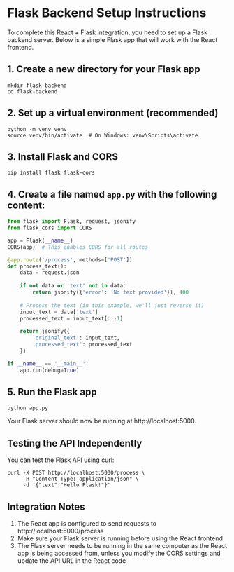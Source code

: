 
# Flask Backend Setup Instructions

To complete this React + Flask integration, you need to set up a Flask backend server.
Below is a simple Flask app that will work with the React frontend.

## 1. Create a new directory for your Flask app
```
mkdir flask-backend
cd flask-backend
```

## 2. Set up a virtual environment (recommended)
```
python -m venv venv
source venv/bin/activate  # On Windows: venv\Scripts\activate
```

## 3. Install Flask and CORS
```
pip install flask flask-cors
```

## 4. Create a file named `app.py` with the following content:
```python
from flask import Flask, request, jsonify
from flask_cors import CORS

app = Flask(__name__)
CORS(app)  # This enables CORS for all routes

@app.route('/process', methods=['POST'])
def process_text():
    data = request.json
    
    if not data or 'text' not in data:
        return jsonify({'error': 'No text provided'}), 400
    
    # Process the text (in this example, we'll just reverse it)
    input_text = data['text']
    processed_text = input_text[::-1]
    
    return jsonify({
        'original_text': input_text,
        'processed_text': processed_text
    })

if __name__ == '__main__':
    app.run(debug=True)
```

## 5. Run the Flask app
```
python app.py
```

Your Flask server should now be running at http://localhost:5000.

## Testing the API Independently

You can test the Flask API using curl:

```
curl -X POST http://localhost:5000/process \
     -H "Content-Type: application/json" \
     -d '{"text":"Hello Flask!"}'
```

## Integration Notes

1. The React app is configured to send requests to http://localhost:5000/process
2. Make sure your Flask server is running before using the React frontend
3. The Flask server needs to be running in the same computer as the React app is being accessed from, unless you modify the CORS settings and update the API URL in the React code
